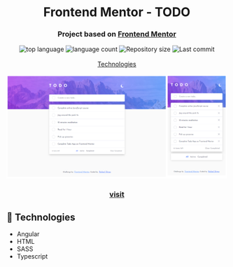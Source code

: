 <h1 align="center">
  Frontend Mentor - TODO
</h1>

<h3 align="center">
<strong>Project based on <a href="https://www.frontendmentor.io/challenges/todo-app-Su1_KokOW" target="_blank">Frontend Mentor</a></strong>
</h3>

<p align="center">

  <img alt="top language" src="https://img.shields.io/github/languages/top/rafashiga/frontendmentor-todo-app?style=flat-square">
  <img alt="language count" src="https://img.shields.io/github/languages/count/rafashiga/frontendmentor-todo-app?style=flat-square">
  <img alt="Repository size" src="https://img.shields.io/github/repo-size/rafashiga/frontendmentor-todo-app?style=flat-square">
  <img alt="Last commit" src="https://img.shields.io/github/last-commit/rafashiga/frontendmentor-todo-app?style=flat-square">
  <br>
  <br>
  <a href="#space_invader-technologies">Technologies</a>
  <br>
  <br>
  <img src="./src/assets/images/website.png">
  <br>
  <h3 align="center">
    <strong>
      <a href="https://shiga-todo-app.netlify.app/" target="_blank">
        visit
      </a>
    </strong>
  </h3>
</p>

## :space_invader: Technologies

- Angular
- HTML
- SASS
- Typescript
